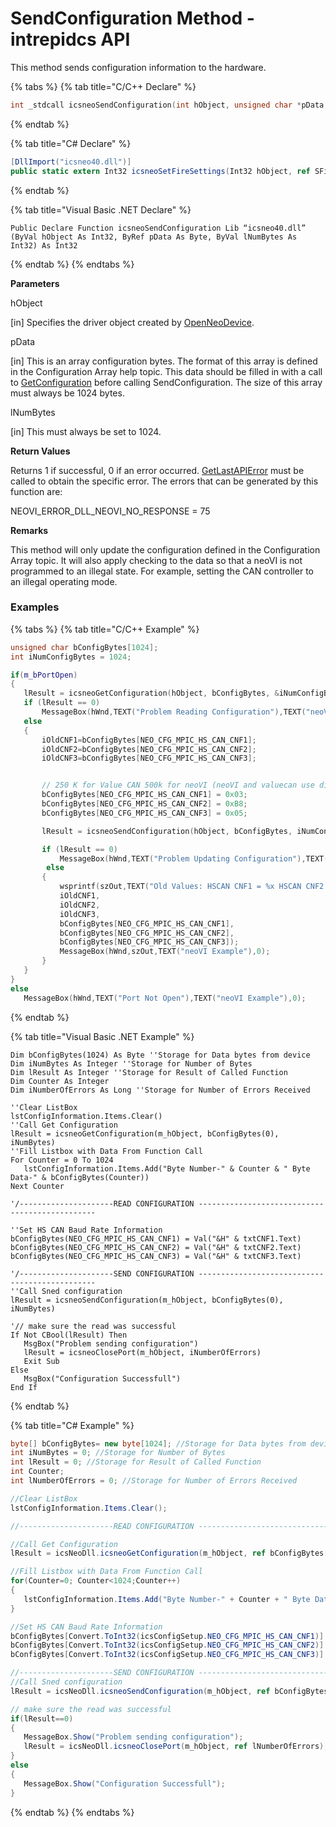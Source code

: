 # SendConfiguration Method - intrepidcs API

This method sends configuration information to the hardware.

{% tabs %}
{% tab title="C/C++ Declare" %}
```cpp
int _stdcall icsneoSendConfiguration(int hObject, unsigned char *pData, int lNumBytes);
```
{% endtab %}

{% tab title="C# Declare" %}
```csharp
[DllImport("icsneo40.dll")]
public static extern Int32 icsneoSetFireSettings(Int32 hObject, ref SFireSettings pSettings, Int32 iNumBytes, Int32 bSaveToEEPROM);
```
{% endtab %}

{% tab title="Visual Basic .NET Declare" %}
```vbnet
Public Declare Function icsneoSendConfiguration Lib “icsneo40.dll” (ByVal hObject As Int32, ByRef pData As Byte, ByVal lNumBytes As Int32) As Int32
```
{% endtab %}
{% endtabs %}

**Parameters**

hObject

\[in] Specifies the driver object created by [OpenNeoDevice](../basic-functions-overview-intrepidcs-api/openneodevice-method-intrepidcs-api.md).

pData

\[in] This is an array configuration bytes. The format of this array is defined in the Configuration Array help topic. This data should be filled in with a call to [GetConfiguration](getconfiguration-method-intrepidcs-api.md) before calling SendConfiguration. The size of this array must always be 1024 bytes.

lNumBytes

\[in] This must always be set to 1024.

**Return Values**

Returns 1 if successful, 0 if an error occurred. [GetLastAPIError](../error-functions-overview-intrepidcs-api/getlastapierror-method-intrepidcs-api.md) must be called to obtain the specific error. The errors that can be generated by this function are:

NEOVI\_ERROR\_DLL\_NEOVI\_NO\_RESPONSE = 75

**Remarks**

This method will only update the configuration defined in the Configuration Array topic. It will also apply checking to the data so that a neoVI is not programmed to an illegal state. For example, setting the CAN controller to an illegal operating mode.

### Examples

{% tabs %}
{% tab title="C/C++ Example" %}
```cpp
unsigned char bConfigBytes[1024];
int iNumConfigBytes = 1024;

if(m_bPortOpen)
{
   lResult = icsneoGetConfiguration(hObject, bConfigBytes, &iNumConfigBytes);
   if (lResult == 0)
       MessageBox(hWnd,TEXT("Problem Reading Configuration"),TEXT("neoVI Example"),0);
   else
   {
       iOldCNF1=bConfigBytes[NEO_CFG_MPIC_HS_CAN_CNF1];
       iOldCNF2=bConfigBytes[NEO_CFG_MPIC_HS_CAN_CNF2];
       iOldCNF3=bConfigBytes[NEO_CFG_MPIC_HS_CAN_CNF3];


       // 250 K for Value CAN 500k for neoVI (neoVI and valuecan use different CAN controller rates)
       bConfigBytes[NEO_CFG_MPIC_HS_CAN_CNF1] = 0x03;
       bConfigBytes[NEO_CFG_MPIC_HS_CAN_CNF2] = 0xB8;
       bConfigBytes[NEO_CFG_MPIC_HS_CAN_CNF3] = 0x05;

       lResult = icsneoSendConfiguration(hObject, bConfigBytes, iNumConfigBytes);

       if (lResult == 0)
           MessageBox(hWnd,TEXT("Problem Updating Configuration"),TEXT("neoVI Example"),0);
        else
       {
           wsprintf(szOut,TEXT("Old Values: HSCAN CNF1 = %x HSCAN CNF2 = %x HSCAN CNF3 = %x \n\nNew Values HSCAN CNF1 = %x HSCAN CNF2 = %x HSCAN CNF3 = %x "),
           iOldCNF1,
           iOldCNF2,
           iOldCNF3,
           bConfigBytes[NEO_CFG_MPIC_HS_CAN_CNF1],
           bConfigBytes[NEO_CFG_MPIC_HS_CAN_CNF2],
           bConfigBytes[NEO_CFG_MPIC_HS_CAN_CNF3]);
           MessageBox(hWnd,szOut,TEXT("neoVI Example"),0);
       }
   }
}
else
   MessageBox(hWnd,TEXT("Port Not Open"),TEXT("neoVI Example"),0);
```
{% endtab %}

{% tab title="Visual Basic .NET Example" %}
```vbnet
Dim bConfigBytes(1024) As Byte ''Storage for Data bytes from device
Dim iNumBytes As Integer ''Storage for Number of Bytes
Dim lResult As Integer ''Storage for Result of Called Function
Dim Counter As Integer
Dim iNumberOfErrors As Long ''Storage for Number of Errors Received

''Clear ListBox
lstConfigInformation.Items.Clear()
''Call Get Configuration
lResult = icsneoGetConfiguration(m_hObject, bConfigBytes(0), iNumBytes)
''Fill Listbox with Data From Function Call
For Counter = 0 To 1024
   lstConfigInformation.Items.Add("Byte Number-" & Counter & " Byte Data-" & bConfigBytes(Counter))
Next Counter

'/---------------------READ CONFIGURATION -----------------------------------------------

''Set HS CAN Baud Rate Information
bConfigBytes(NEO_CFG_MPIC_HS_CAN_CNF1) = Val("&H" & txtCNF1.Text)
bConfigBytes(NEO_CFG_MPIC_HS_CAN_CNF2) = Val("&H" & txtCNF2.Text)
bConfigBytes(NEO_CFG_MPIC_HS_CAN_CNF3) = Val("&H" & txtCNF3.Text)

'/---------------------SEND CONFIGURATION -----------------------------------------------
''Call Sned configuration
lResult = icsneoSendConfiguration(m_hObject, bConfigBytes(0), iNumBytes)

'// make sure the read was successful
If Not CBool(lResult) Then
   MsgBox("Problem sending configuration")
   lResult = icsneoClosePort(m_hObject, iNumberOfErrors)
   Exit Sub
Else
   MsgBox("Configuration Successfull")
End If
```
{% endtab %}

{% tab title="C# Example" %}
```csharp
byte[] bConfigBytes= new byte[1024]; //Storage for Data bytes from device
int iNumBytes = 0; //Storage for Number of Bytes
int lResult = 0; //Storage for Result of Called Function
int Counter;
int lNumberOfErrors = 0; //Storage for Number of Errors Received

//Clear ListBox
lstConfigInformation.Items.Clear();

//---------------------READ CONFIGURATION -----------------------------------------------

//Call Get Configuration
lResult = icsNeoDll.icsneoGetConfiguration(m_hObject, ref bConfigBytes[0],ref iNumBytes);

//Fill Listbox with Data From Function Call
for(Counter=0; Counter<1024;Counter++)
{
   lstConfigInformation.Items.Add("Byte Number-" + Counter + " Byte Data-" + bConfigBytes[Counter]);
}

//Set HS CAN Baud Rate Information
bConfigBytes[Convert.ToInt32(icsConfigSetup.NEO_CFG_MPIC_HS_CAN_CNF1)] = Convert.ToByte(ConvertFromHex(txtCNF1.Text));
bConfigBytes[Convert.ToInt32(icsConfigSetup.NEO_CFG_MPIC_HS_CAN_CNF2)] = Convert.ToByte(ConvertFromHex(txtCNF2.Text));
bConfigBytes[Convert.ToInt32(icsConfigSetup.NEO_CFG_MPIC_HS_CAN_CNF3)] = Convert.ToByte(ConvertFromHex(txtCNF3.Text));

//---------------------SEND CONFIGURATION -----------------------------------------------
//Call Sned configuration
lResult = icsNeoDll.icsneoSendConfiguration(m_hObject, ref bConfigBytes[0], iNumBytes);

// make sure the read was successful
if(lResult==0)
{
   MessageBox.Show("Problem sending configuration");
   lResult = icsNeoDll.icsneoClosePort(m_hObject, ref lNumberOfErrors);
}
else
{
   MessageBox.Show("Configuration Successfull");
}
```
{% endtab %}
{% endtabs %}
